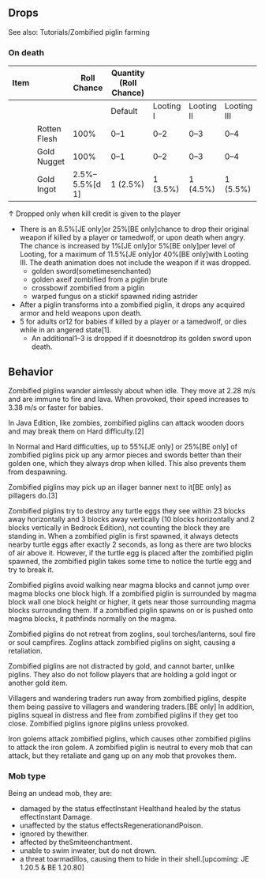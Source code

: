 ## Drops
See also: Tutorials/Zombified piglin farming

### On death
| Item |              | Roll Chance    | Quantity (Roll Chance) |           |            |             |
|------|--------------|----------------|------------------------|-----------|------------|-------------|
|      |              |                | Default                | Looting I | Looting II | Looting III |
|      | Rotten Flesh | 100%           | 0–1                    | 0–2       | 0–3        | 0–4         |
|      | Gold Nugget  | 100%           | 0–1                    | 0–2       | 0–3        | 0–4         |
|      | Gold Ingot   | 2.5%–5.5%[d 1] | 1 (2.5%)               | 1 (3.5%)  | 1 (4.5%)   | 1 (5.5%)    |


↑ Dropped only when kill credit is given to the player


- There is an 8.5%‌[JE  only]or 25%‌[BE  only]chance to drop their original weapon if killed by a player or tamedwolf, or upon death when angry. The chance is increased by 1%‌[JE  only]or 5%‌[BE  only]per level of Looting, for a maximum of 11.5%‌[JE  only]or 40%‌[BE  only]with Looting III. The death animation does not include the weapon if it was dropped.
	- golden sword(sometimesenchanted)
	- golden axeif zombified from a piglin brute
	- crossbowif zombified from a piglin
	- warped fungus on a stickif spawned riding astrider
- After a piglin transforms into a zombified piglin, it drops any acquired armor and held weapons upon death.
- 5 for adults or12 for babies if killed by a player or a tamedwolf, or dies while in an angered state[1].
	- An additional1–3 is dropped if it doesnotdrop its golden sword upon death.

## Behavior
Zombified piglins wander aimlessly about when idle. They move at 2.28 m/s and are immune to fire and lava. When provoked, their speed increases to 3.38 m/s or faster for babies.

In Java Edition, like zombies, zombified piglins can attack wooden doors and may break them on Hard difficulty.[2]

In Normal and Hard difficulties, up to 55%‌[JE  only] or 25%‌[BE  only] of zombified piglins pick up any armor pieces and swords better than their golden one, which they always drop when killed. This also prevents them from despawning. 

Zombified piglins may pick up an illager banner next to it‌[BE  only] as pillagers do.[3]

Zombified piglins try to destroy any turtle eggs they see within 23 blocks away horizontally and 3 blocks away vertically (10 blocks horizontally and 2 blocks vertically in Bedrock Edition), not counting the block they are standing in. When a zombified piglin is first spawned, it always detects nearby turtle eggs after exactly 2 seconds, as long as there are two blocks of air above it. However, if the turtle egg is placed after the zombified piglin spawned, the zombified piglin takes some time to notice the turtle egg and try to break it.

Zombified piglins avoid walking near magma blocks and cannot jump over magma blocks one block high. If a zombified piglin is surrounded by magma block wall one block height or higher, it gets near those surrounding magma blocks surrounding them. If a zombified piglin spawns on or is pushed onto magma blocks, it pathfinds normally on the magma.

Zombified piglins do not retreat from zoglins, soul torches/lanterns, soul fire or soul campfires. Zoglins attack zombified piglins on sight, causing a retaliation.

Zombified piglins are not distracted by gold, and cannot barter, unlike piglins. They also do not follow players that are holding a gold ingot or another gold item.

Villagers and wandering traders run away from zombified piglins, despite them being passive to villagers and wandering traders.‌[BE  only] In addition, piglins squeal in distress and flee from zombified piglins if they get too close. Zombified piglins ignore piglins unless provoked.

Iron golems attack zombified piglins, which causes other zombified piglins to attack the iron golem. A zombified piglin is neutral to every mob that can attack, but they retaliate and gang up on any mob that provokes them.

### Mob type
Being an undead mob, they are: 

- damaged by the status effectInstant Healthand healed by the status effectInstant Damage.
- unaffected by the status effectsRegenerationandPoison.
- ignored by thewither.
- affected by theSmiteenchantment.
- unable to swim inwater, but do not drown.
- a threat toarmadillos, causing them to hide in their shell.‌[upcoming: JE 1.20.5 & BE 1.20.80]

